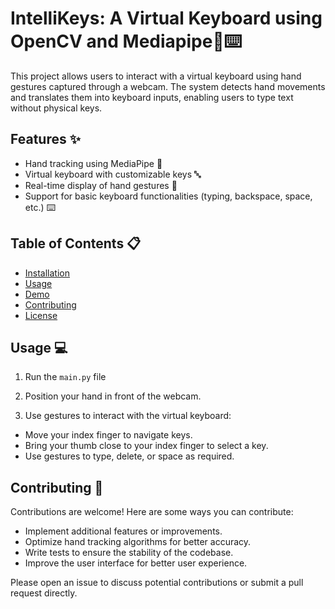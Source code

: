 # IntelliKeys: A Virtual Keyboard using OpenCV and Mediapipe👋⌨️

This project allows users to interact with a virtual keyboard using hand gestures captured through a webcam. The system detects hand movements and translates them into keyboard inputs, enabling users to type text without physical keys.

## Features ✨

- Hand tracking using MediaPipe 🤚
- Virtual keyboard with customizable keys 🔤
- Real-time display of hand gestures 👀
- Support for basic keyboard functionalities (typing, backspace, space, etc.) ⌨️

## Table of Contents 📋

- [Installation](#installation)
- [Usage](#usage)
- [Demo](#demo)
- [Contributing](#contributing)
- [License](#license)

## Usage 💻

1. Run the `main.py` file
   
2. Position your hand in front of the webcam.
   
3. Use gestures to interact with the virtual keyboard:
- Move your index finger to navigate keys.
- Bring your thumb close to your index finger to select a key.
- Use gestures to type, delete, or space as required.

## Contributing 🤝

Contributions are welcome! Here are some ways you can contribute:
- Implement additional features or improvements.
- Optimize hand tracking algorithms for better accuracy.
- Write tests to ensure the stability of the codebase.
- Improve the user interface for better user experience.

Please open an issue to discuss potential contributions or submit a pull request directly.



